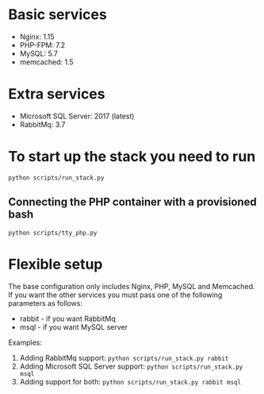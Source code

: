 # Basic services
* Nginx: 1.15
* PHP-FPM: 7.2
* MySQL: 5.7
* memcached: 1.5

# Extra services
* Microsoft SQL Server: 2017 (latest)
* RabbitMq: 3.7

# To start up the stack you need to run
`python scripts/run_stack.py`

## Connecting the PHP container with a provisioned bash
`python scripts/tty_php.py`

# Flexible setup
The base configuration only includes Nginx, PHP, MySQL and Memcached. If you want the other services you must pass one of
the following parameters as follows:
* rabbit - if you want RabbitMq
* msql - if you want MySQL server

Examples:
1. Adding RabbitMq support: `python scripts/run_stack.py rabbit`
2. Adding Microsoft SQL Server support: `python scripts/run_stack.py msql`
3. Adding support for both: `python scripts/run_stack.py rabbit msql`

